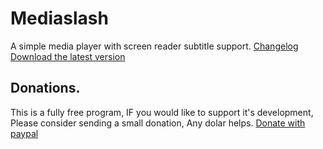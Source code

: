 # Mediaslash
A simple media player with screen reader subtitle support.
[Changelog](changelog.md)
[Download the latest version](https://github.com/mohamedSulaimanAlmarzooqi/mediasplash/releases/latest/download/mediasplash.zip)

## Donations.
This is a fully free program, IF you would like to support it's development, Please consider sending a small donation, Any dolar helps.
[Donate with paypal](https://www.paypal.com/donate/?hosted_button_id=4M3SJPRA8AQUW)
